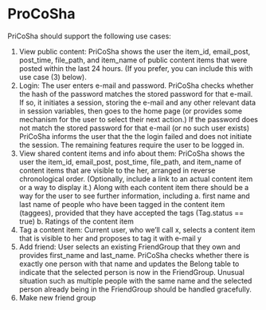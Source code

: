 # ProCoSha
PriCoSha should support the following use cases:
1. View public content: PriCoSha shows the user the item_id, email_post, post_time, file_path, and item_name of public content items that were posted within the last 24 hours. (If you prefer, you can include this with use case (3) below).
2. Login: The user enters e-mail and password. PriCoSha checks whether the hash of the password matches the stored password for that e-mail. If so, it initiates a session, storing the e-mail and any other relevant data in session variables, then goes to the home page (or provides some mechanism for the user to select their next action.) If the password does not match the stored password for that e-mail (or no such user exists) PriCoSha informs the user that the the login failed and does not initiate the session.
The remaining features require the user to be logged in.
3. View shared content items and info about them: PriCoSha shows the user the item_id, email_post, post_time, file_path, and item_name of content items that are visible to the her, arranged in reverse chronological order. (Optionally, include a link to an actual content item or a way to display it.) Along with each content item there should be a way for the user to see further
information, including
a. first name and last name of people who have been tagged in the content item (taggees), provided that they have accepted the tags (Tag.status == true)
b. Ratings of the content item
6. Tag a content item: Current user, who we’ll call x, selects a content item that is visible to her and proposes to tag it with e-mail y
7. Add friend: User selects an existing FriendGroup that they own and provides first_name and last_name. PriCoSha checks whether there is exactly one person with that name and updates the Belong table to indicate that the selected person is now in the FriendGroup. Unusual situation such as multiple people with the same name and the selected person already being in the FriendGroup should be handled gracefully.
8. Make new friend group
